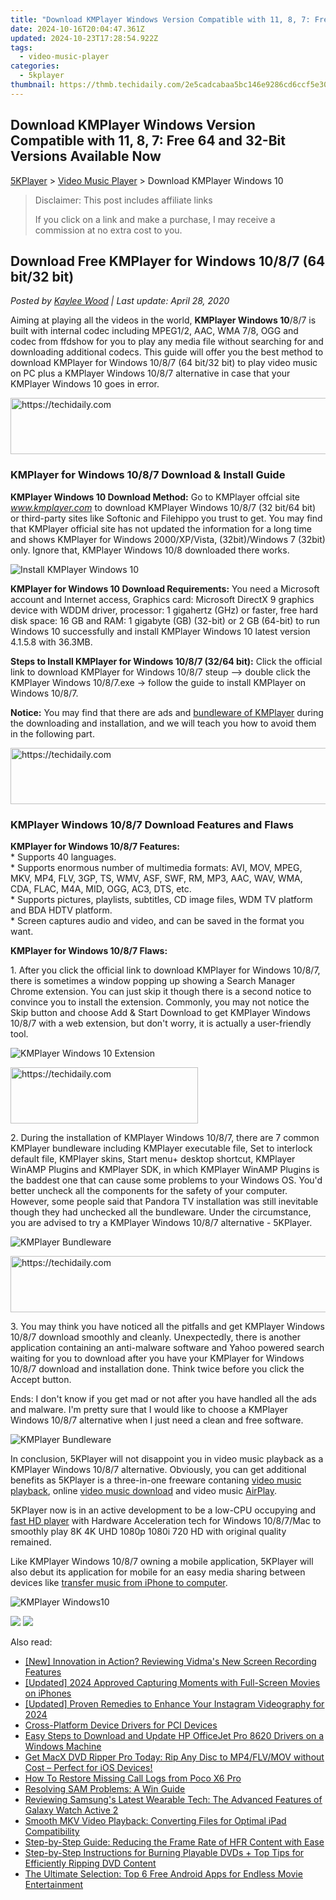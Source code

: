 ```yaml
---
title: "Download KMPlayer Windows Version Compatible with 11, 8, 7: Free 64 and 32-Bit Versions Available Now"
date: 2024-10-16T20:04:47.361Z
updated: 2024-10-23T17:28:54.922Z
tags:
  - video-music-player
categories:
  - 5kplayer
thumbnail: https://thmb.techidaily.com/2e5cadcabaa5bc146e9286cd6ccf5e30c43742afdff538e1080a5add013b39bf.jpg
---
```


## Download KMPlayer Windows Version Compatible with 11, 8, 7: Free 64 and 32-Bit Versions Available Now

[5KPlayer](https://tools.techidaily.com/5kplayer/products/) \> [Video Music Player](https://tools.techidaily.com/5kplayer/video-music-player/) \> Download KMPlayer Windows 10 

>  Disclaimer: This post includes affiliate links
>
>  If you click on a link and make a purchase, I may receive a commission at no extra cost to you.
>

## Download Free KMPlayer for Windows 10/8/7 (64 bit/32 bit)

 _Posted by [Kaylee Wood](https://www.quora.com/profile/Amanda-Hu-21) | Last update: April 28, 2020_

Aiming at playing all the videos in the world, **KMPlayer Windows 10**/8/7 is built with internal codec including MPEG1/2, AAC, WMA 7/8, OGG and codec from ffdshow for you to play any media file without searching for and downloading additional codecs. This guide will offer you the best method to download KMPlayer for Windows 10/8/7 (64 bit/32 bit) to play video music on PC plus a KMPlayer Windows 10/8/7 alternative in case that your KMPlayer Windows 10 goes in error.

<!-- affiliate ads begin -->
<a href="https://ephamedtechinc.pxf.io/c/5597632/2137224/26400" target="_top" id="2137224">
  <img src="//a.impactradius-go.com/display-ad/26400-2137224" border="0" alt="https://techidaily.com" width="728" height="90"/>
</a>
<img height="0" width="0" src="https://ephamedtechinc.pxf.io/i/5597632/2137224/26400" style="position:absolute;visibility:hidden;" border="0" />
<!-- affiliate ads end -->

### KMPlayer for Windows 10/8/7 Download & Install Guide

**KMPlayer Windows 10 Download Method:** Go to KMPlayer offcial site _www.kmplayer.com_ to download KMPlayer Windows 10/8/7 (32 bit/64 bit) or third-party sites like Softonic and Filehippo you trust to get. You may find that KMPlayer official site has not updated the information for a long time and shows KMPlayer for Windows 2000/XP/Vista, (32bit)/Windows 7 (32bit) only. Ignore that, KMPlayer Windows 10/8 downloaded there works. 

![Install KMPlayer Windows 10](https://www.5kplayer.com/video-music-player/img/kmplayer-setup.png)

**KMPlayer for Windows 10 Download Requirements:** You need a Microsoft account and Internet access, Graphics card: Microsoft DirectX 9 graphics device with WDDM driver, processor: 1 gigahertz (GHz) or faster, free hard disk space: 16 GB and RAM: 1 gigabyte (GB) (32-bit) or 2 GB (64-bit) to run Windows 10 successfully and install KMPlayer Windows 10 latest version 4.1.5.8 with 36.3MB. 

 **Steps to Install KMPlayer for Windows 10/8/7 (32/64 bit):** Click the official link to download KMPlayer for Windows 10/8/7 steup –> double click the KMPlayer Windows 10/8/7.exe -> follow the guide to install KMPlayer on Windows 10/8/7\. 

**Notice:** You may find that there are ads and [bundleware of KMPlayer](https://tools.techidaily.com/5kplayer/video-music-player/) during the downloading and installation, and we will teach you how to avoid them in the following part. 

<!-- affiliate ads begin -->
<a href="https://appsumo.8odi.net/c/5597632/2037338/7443" target="_top" id="2037338">
  <img src="//a.impactradius-go.com/display-ad/7443-2037338" border="0" alt="https://techidaily.com" width="728" height="90"/>
</a>
<img height="0" width="0" src="https://appsumo.8odi.net/i/5597632/2037338/7443" style="position:absolute;visibility:hidden;" border="0" />
<!-- affiliate ads end -->

### KMPlayer Windows 10/8/7 Download Features and Flaws

**KMPlayer for Windows 10/8/7 Features:**  
 \* Supports 40 languages.  
 \* Supports enormous number of multimedia formats: AVI, MOV, MPEG, MKV, MP4, FLV, 3GP, TS, WMV, ASF, SWF, RM, MP3, AAC, WAV, WMA, CDA, FLAC, M4A, MID, OGG, AC3, DTS, etc.  
 \* Supports pictures, playlists, subtitles, CD image files, WDM TV platform and BDA HDTV platform.  
 \* Screen captures audio and video, and can be saved in the format you want.

**KMPlayer for Windows 10/8/7 Flaws:**

 1\. After you click the official link to download KMPlayer for Windows 10/8/7, there is sometimes a window popping up showing a Search Manager Chrome extension. You can just skip it though there is a second notice to convince you to install the extension. Commonly, you may not notice the Skip button and choose Add & Start Download to get KMPlayer Windows 10/8/7 with a web extension, but don't worry, it is actually a user-friendly tool. 

![KMPlayer Windows 10 Extension](https://www.5kplayer.com/video-music-player/img/kmplayer-ads.png) 

<!-- affiliate ads begin -->
<a href="https://aligracehair.sjv.io/c/5597632/1902273/19272" target="_top" id="1902273">
  <img src="//a.impactradius-go.com/display-ad/19272-1902273" border="0" alt="https://techidaily.com" width="300" height="90"/>
</a>
<img height="0" width="0" src="https://aligracehair.sjv.io/i/5597632/1902273/19272" style="position:absolute;visibility:hidden;" border="0" />
<!-- affiliate ads end -->

 2\. During the installation of KMPlayer Windows 10/8/7, there are 7 common KMPlayer bundleware including KMPlayer executable file, Set to interlock default file, KMPlayer skins, Start menu+ desktop shortcut, KMPlayer WinAMP Plugins and KMPlayer SDK, in which KMPlayer WinAMP Plugins is the baddest one that can cause some problems to your Windows OS. You'd better uncheck all the components for the safety of your computer. However, some people said that Pandora TV installation was still inevitable though they had unchecked all the bundleware. Under the circumstance, you are advised to try a KMPlayer Windows 10/8/7 alternative - 5KPlayer. 

![KMPlayer Bundleware](https://www.5kplayer.com/video-music-player/img/kmplayer-bundleware-2.jpg) 

<!-- affiliate ads begin -->
<a href="https://aligracehair.sjv.io/c/5597632/1868575/19272" target="_top" id="1868575">
  <img src="//a.impactradius-go.com/display-ad/19272-1868575" border="0" alt="https://techidaily.com" width="728" height="90"/>
</a>
<img height="0" width="0" src="https://aligracehair.sjv.io/i/5597632/1868575/19272" style="position:absolute;visibility:hidden;" border="0" />
<!-- affiliate ads end -->

 3\. You may think you have noticed all the pitfalls and get KMPlayer Windows 10/8/7 download smoothly and cleanly. Unexpectedly, there is another application containing an anti-malware software and Yahoo powered search waiting for you to download after you have your KMPlayer for Windows 10/8/7 download and installation done. Think twice before you click the Accept button.

Ends: I don't know if you get mad or not after you have handled all the ads and malware. I'm pretty sure that I would like to choose a KMPlayer Windows 10/8/7 alternative when I just need a clean and free software.

![KMPlayer Bundleware](https://www.5kplayer.com/video-music-player/img/kmplayer-adware-01.jpg) 

In conclusion, 5KPlayer will not disappoint you in video music playback as a KMPlayer Windows 10/8/7 alternative. Obviously, you can get additional benefits as 5KPlayer is a three-in-one freeware contaning [video music playback](https://tools.techidaily.com/5kplayer/video-music-player/), online [video music download](https://tools.techidaily.com/5kplayer/youtube-download/) and video music [AirPlay](https://tools.techidaily.com/5kplayer/airplay/). 

5KPlayer now is in an active development to be a low-CPU occupying and [fast HD player](https://tools.techidaily.com/5kplayer/video-music-player/) with Hardware Acceleration tech for Windows 10/8/7/Mac to smoothly play 8K 4K UHD 1080p 1080i 720 HD with original quality remained.

Like KMPlayer Windows 10/8/7 owning a mobile application, 5KPlayer will also debut its application for mobile for an easy media sharing between devices like [transfer music from iPhone to computer](https://tools.techidaily.com/5kplayer/iphone-manager/).

![KMPlayer Windows10](https://www.5kplayer.com/video-music-player/img/fast-audio-player.jpg) 

[![](https://www.5kplayer.com/video-music-player/../button/freedownwhitewin.png)](https://tools.techidaily.com/5kplayer/products/) [![](https://www.5kplayer.com/video-music-player/../button/freedownbackmac.png)](https://tools.techidaily.com/5kplayer/products/)

<ins class="adsbygoogle"
     style="display:block"
     data-ad-format="autorelaxed"
     data-ad-client="ca-pub-7571918770474297"
     data-ad-slot="1223367746"></ins>

<ins class="adsbygoogle"
     style="display:block"
     data-ad-client="ca-pub-7571918770474297"
     data-ad-slot="8358498916"
     data-ad-format="auto"
     data-full-width-responsive="true"></ins>

<span class="atpl-alsoreadstyle">Also read:</span>
<div><ul>
<li><a href="https://desktop-recording.techidaily.com/new-innovation-in-action-reviewing-vidmas-new-screen-recording-features/"><u>[New] Innovation in Action? Reviewing Vidma's New Screen Recording Features</u></a></li>
<li><a href="https://article-files.techidaily.com/updated-2024-approved-capturing-moments-with-full-screen-movies-on-iphones/"><u>[Updated] 2024 Approved Capturing Moments with Full-Screen Movies on iPhones</u></a></li>
<li><a href="https://instagram-video-recordings.techidaily.com/updated-proven-remedies-to-enhance-your-instagram-videography-for-2024/"><u>[Updated] Proven Remedies to Enhance Your Instagram Videography for 2024</u></a></li>
<li><a href="https://driver-error.techidaily.com/cross-platform-device-drivers-for-pci-devices/"><u>Cross-Platform Device Drivers for PCI Devices</u></a></li>
<li><a href="https://win-amazing.techidaily.com/easy-steps-to-download-and-update-hp-officejet-pro-8620-drivers-on-a-windows-machine/"><u>Easy Steps to Download and Update HP OfficeJet Pro 8620 Drivers on a Windows Machine</u></a></li>
<li><a href="https://some-approaches.techidaily.com/get-macx-dvd-ripper-pro-today-rip-any-disc-to-mp4flvmov-without-cost-perfect-for-ios-devices/"><u>Get MacX DVD Ripper Pro Today: Rip Any Disc to MP4/FLV/MOV without Cost – Perfect for iOS Devices!</u></a></li>
<li><a href="https://blog-min.techidaily.com/how-to-restore-missing-call-logs-from-poco-x6-pro-by-fonelab-android-recover-call-logs/"><u>How To Restore Missing Call Logs from Poco X6 Pro</u></a></li>
<li><a href="https://win11-tips.techidaily.com/resolving-sam-problems-a-win-guide/"><u>Resolving SAM Problems: A Win Guide</u></a></li>
<li><a href="https://buynow-tips.techidaily.com/reviewing-samsungs-latest-wearable-tech-the-advanced-features-of-galaxy-watch-active-2/"><u>Reviewing Samsung's Latest Wearable Tech: The Advanced Features of Galaxy Watch Active 2</u></a></li>
<li><a href="https://video-ai-editor.techidaily.com/smooth-mkv-video-playback-converting-files-for-optimal-ipad-compatibility/"><u>Smooth MKV Video Playback: Converting Files for Optimal iPad Compatibility</u></a></li>
<li><a href="https://video-ai-editor.techidaily.com/step-by-step-guide-reducing-the-frame-rate-of-hfr-content-with-ease/"><u>Step-by-Step Guide: Reducing the Frame Rate of HFR Content with Ease</u></a></li>
<li><a href="https://video-ai-editor.techidaily.com/step-by-step-instructions-for-burning-playable-dvds-plus-top-tips-for-efficiently-ripping-dvd-content/"><u>Step-by-Step Instructions for Burning Playable DVDs + Top Tips for Efficiently Ripping DVD Content</u></a></li>
<li><a href="https://video-ai-editor.techidaily.com/the-ultimate-selection-top-6-free-android-apps-for-endless-movie-entertainment/"><u>The Ultimate Selection: Top 6 Free Android Apps for Endless Movie Entertainment</u></a></li>
</ul></div>

